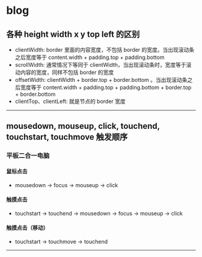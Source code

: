 # blog

## 各种 height width x y top left 的区别

* clientWidth: border 里面的内容宽度，不包括 border 的宽度。当出现滚动条之后宽度等于 content.width + padding.top + padding.bottom
* scrollWidth: 通常情况下等同于 clientWidth，当出现滚动条时，宽度等于滚动内容的宽度，同样不包括 border 的宽度
* offsetWidth: clientWidth + border.top + border.bottom 。当出现滚动条之后宽度等于 content.width + padding.top + padding.bottom + border.top + border.bottom
* clientTop、clientLeft: 就是节点的 border 宽度

***

## mousedown, mouseup, click, touchend, touchstart, touchmove 触发顺序

### 平板二合一电脑

#### 鼠标点击

* mousedown -> focus -> mouseup -> click

#### 触摸点击

* touchstart -> touchend -> mousedown -> focus -> mouseup -> click

#### 触摸点击（移动）

* touchstart -> touchmove -> touchend

***